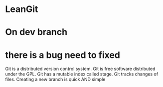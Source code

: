 # LeanGit
# On dev branch 
# there is a bug need to fixed
Git is a distributed version control system.
Git is free software distributed under the GPL.
Git has a mutable index called stage.
Git tracks changes of files.
Creating a new branch is quick AND simple
